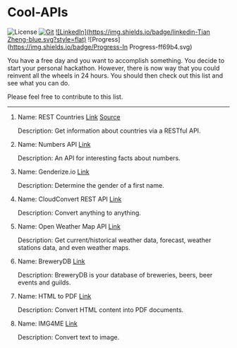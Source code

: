# Cool-APIs

![License](https://img.shields.io/badge/License-GNU%20License-green.svg)
[![Git](https://img.shields.io/badge/GitHub-dgzzhb-blue.svg?style=flat)](https://github.com/dgzzhb)
[![LinkedIn](https://img.shields.io/badge/linkedin-Tian Zheng-blue.svg?style=flat)](https://www.linkedin.com/in/tianzheng)
![Progress](https://img.shields.io/badge/Progress-In Progress-ff69b4.svg)

You have a free day and you want to accomplish something. You decide to start your personal hackathon. However, there is now way that you could reinvent all the wheels in 24 hours. You should then check out this list and see what you can do.

Please feel free to contribute to this list.

---

1. Name: REST Countries [Link](http://restcountries.eu)
[Source](https://github.com/fayder/restcountries)

	Description: Get information about countries via a RESTful API.


2. Name: Numbers API [Link](http://numbersapi.com)

	Description: An API for interesting facts about numbers.


3. Name: Genderize.io [Link](http://Genderize.io)

	Description: Determine the gender of a first name.

4. Name: CloudConvert REST API [Link](https://cloudconvert.com/apiconsole)

	Description: Convert anything to anything.

5. Name: Open Weather Map API [Link](http://openweathermap.org/api)

	Description: Get current/historical weather data, forecast, weather stations data, and even weather maps.

6. Name: BreweryDB [Link](http://www.brewerydb.com/developers)

	Description: BreweryDB is your database of breweries, beers, beer events and guilds.

7. Name: HTML to PDF [Link](https://www.neutrinoapi.com/api/html-to-pdf/)

	Description: Convert HTML content into PDF documents.

8. Name: IMG4ME [Link](http://img4me.com/developer)

	Description: Convert text to image.

